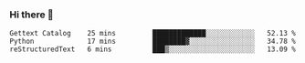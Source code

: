 ### Hi there 👋

<!--
**MDK84/MDK84** is a ✨ _special_ ✨ repository because its `README.md` (this file) appears on your GitHub profile.

Here are some ideas to get you started:

- 🔭 I’m currently working on ...
- 🌱 I’m currently learning ...
- 👯 I’m looking to collaborate on ...
- 🤔 I’m looking for help with ...
- 💬 Ask me about ...
- 📫 How to reach me: ...
- 😄 Pronouns: ...
- ⚡ Fun fact: ...
-->

<!--START_SECTION:waka-->

```text
Gettext Catalog    25 mins         █████████████░░░░░░░░░░░░   52.13 %
Python             17 mins         ████████▓░░░░░░░░░░░░░░░░   34.78 %
reStructuredText   6 mins          ███▒░░░░░░░░░░░░░░░░░░░░░   13.09 %
```

<!--END_SECTION:waka-->

<!-- ![Metrics](/github-metrics.svg) -->
